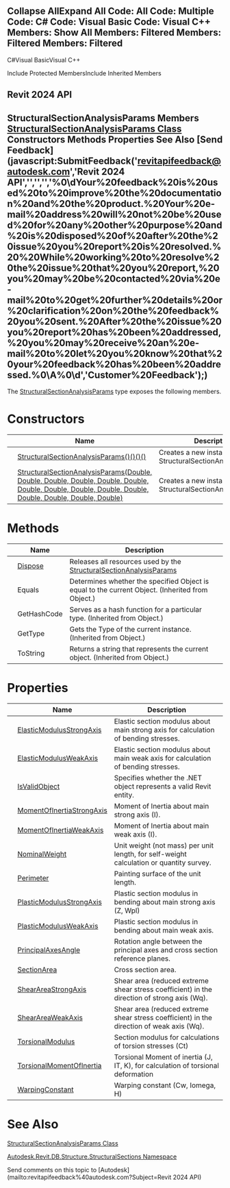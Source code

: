 ﻿

Collapse AllExpand All Code: All Code: Multiple Code: C# Code: Visual Basic Code: Visual C++  Members: Show All Members: Filtered Members: Filtered Members: Filtered   
---  
  
C#Visual BasicVisual C++

Include Protected MembersInclude Inherited Members

Revit 2024 API  
---  
StructuralSectionAnalysisParams Members  
[StructuralSectionAnalysisParams Class](e5bd2059-9102-0c1c-e9d4-16a015a4cb5e.md) Constructors Methods Properties See Also [Send Feedback](javascript:SubmitFeedback\('revitapifeedback@autodesk.com','Revit 2024 API','','','','%0\\dYour%20feedback%20is%20used%20to%20improve%20the%20documentation%20and%20the%20product.%20Your%20e-mail%20address%20will%20not%20be%20used%20for%20any%20other%20purpose%20and%20is%20disposed%20of%20after%20the%20issue%20you%20report%20is%20resolved.%20%20While%20working%20to%20resolve%20the%20issue%20that%20you%20report,%20you%20may%20be%20contacted%20via%20e-mail%20to%20get%20further%20details%20or%20clarification%20on%20the%20feedback%20you%20sent.%20After%20the%20issue%20you%20report%20has%20been%20addressed,%20you%20may%20receive%20an%20e-mail%20to%20let%20you%20know%20that%20your%20feedback%20has%20been%20addressed.%0\\A%0\\d','Customer%20Feedback'\);)  
---  
  
The [StructuralSectionAnalysisParams](e5bd2059-9102-0c1c-e9d4-16a015a4cb5e.md) type exposes the following members.

# Constructors

|  | Name | Description |
| --- | --- | --- |
|  | [StructuralSectionAnalysisParams()()()()](3869a15f-548e-0dc3-ff65-409eda36ca56.md) | Creates a new instance of StructuralSectionAnalysisParams. |
|  | [StructuralSectionAnalysisParams(Double, Double, Double, Double, Double, Double, Double, Double, Double, Double, Double, Double, Double, Double, Double)](ba25d4ad-a39d-b96f-d5a2-2448aaa4b74e.md) | Creates a new instance of StructuralSectionAnalysisParams. |
  
# Methods

|  | Name | Description |
| --- | --- | --- |
|  | [Dispose](d5959486-00d0-d89d-978d-89c916c6e1be.md) | Releases all resources used by the [StructuralSectionAnalysisParams](e5bd2059-9102-0c1c-e9d4-16a015a4cb5e.md) |
|  | Equals | Determines whether the specified Object is equal to the current Object. (Inherited from Object.) |
|  | GetHashCode | Serves as a hash function for a particular type.  (Inherited from Object.) |
|  | GetType | Gets the Type of the current instance. (Inherited from Object.) |
|  | ToString | Returns a string that represents the current object. (Inherited from Object.) |
  
# Properties

|  | Name | Description |
| --- | --- | --- |
|  | [ElasticModulusStrongAxis](b0c6d43c-b0b3-abf3-6182-339b6e8eb957.md) | Elastic section modulus about main strong axis for calculation of bending stresses. |
|  | [ElasticModulusWeakAxis](186c1562-917a-ffaa-ebb4-9822fe7edb8b.md) | Elastic section modulus about main weak axis for calculation of bending stresses. |
|  | [IsValidObject](c1b44e5d-5fa7-fcfe-c356-d9cf1594c4d9.md) | Specifies whether the .NET object represents a valid Revit entity. |
|  | [MomentOfInertiaStrongAxis](bf4d9782-9bfc-2b15-445a-0722602918f6.md) | Moment of Inertia about main strong axis (I). |
|  | [MomentOfInertiaWeakAxis](5126a827-c6a9-5dc0-64eb-a56585732fe9.md) | Moment of Inertia about main weak axis (I). |
|  | [NominalWeight](d118a363-4748-d425-1ce5-bc76c266a872.md) | Unit weight (not mass) per unit length, for self-weight calculation or quantity survey. |
|  | [Perimeter](e29f2e34-c1fb-d5af-1f99-e26d36799885.md) | Painting surface of the unit length. |
|  | [PlasticModulusStrongAxis](467bd198-862f-1c3b-7f3a-8d483bf5a8c2.md) | Plastic section modulus in bending about main strong axis (Z, Wpl) |
|  | [PlasticModulusWeakAxis](0c10c247-f3e3-2b08-8eb7-eaf8e465a800.md) | Plastic section modulus in bending about main weak axis. |
|  | [PrincipalAxesAngle](99167cdd-54e4-9e07-b964-bb65ae5d4691.md) | Rotation angle between the principal axes and cross section reference planes. |
|  | [SectionArea](4e7f946a-b811-a79f-6f29-30a12ef87baf.md) | Cross section area. |
|  | [ShearAreaStrongAxis](028f83f4-6de3-86c9-d7c1-9057736396fe.md) | Shear area (reduced extreme shear stress coefficient) in the direction of strong axis (Wq). |
|  | [ShearAreaWeakAxis](cec689e9-36a0-3964-c200-85341da5a0d6.md) | Shear area (reduced extreme shear stress coefficient) in the direction of weak axis (Wq). |
|  | [TorsionalModulus](c858f8ce-3bda-990f-0f07-a320d5392fc9.md) | Section modulus for calculations of torsion stresses (Ct) |
|  | [TorsionalMomentOfInertia](a56d3647-acea-2676-9c78-e2ae75d31747.md) | Torsional Moment of inertia (J, IT, K), for calculation of torsional deformation |
|  | [WarpingConstant](50e38f77-571f-0379-c901-6daf4cade574.md) | Warping constant (Cw, Iomega, H) |
  
# See Also

[StructuralSectionAnalysisParams Class](e5bd2059-9102-0c1c-e9d4-16a015a4cb5e.md)

[Autodesk.Revit.DB.Structure.StructuralSections Namespace](09862f38-63f6-a5f8-e560-ae775901bc92.md)

Send comments on this topic to [Autodesk](mailto:revitapifeedback%40autodesk.com?Subject=Revit 2024 API)